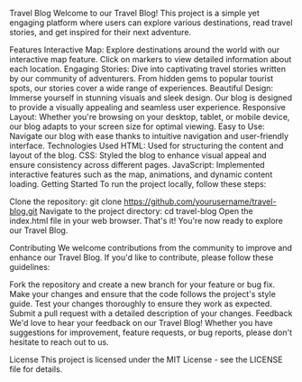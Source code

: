 Travel Blog
Welcome to our Travel Blog! This project is a simple yet engaging platform where users can explore various destinations, read travel stories, and get inspired for their next adventure.

Features
Interactive Map: Explore destinations around the world with our interactive map feature. Click on markers to view detailed information about each location.
Engaging Stories: Dive into captivating travel stories written by our community of adventurers. From hidden gems to popular tourist spots, our stories cover a wide range of experiences.
Beautiful Design: Immerse yourself in stunning visuals and sleek design. Our blog is designed to provide a visually appealing and seamless user experience.
Responsive Layout: Whether you're browsing on your desktop, tablet, or mobile device, our blog adapts to your screen size for optimal viewing.
Easy to Use: Navigate our blog with ease thanks to intuitive navigation and user-friendly interface.
Technologies Used
HTML: Used for structuring the content and layout of the blog.
CSS: Styled the blog to enhance visual appeal and ensure consistency across different pages.
JavaScript: Implemented interactive features such as the map, animations, and dynamic content loading.
Getting Started
To run the project locally, follow these steps:

Clone the repository: git clone https://github.com/yourusername/travel-blog.git
Navigate to the project directory: cd travel-blog
Open the index.html file in your web browser.
That's it! You're now ready to explore our Travel Blog.

Contributing
We welcome contributions from the community to improve and enhance our Travel Blog. If you'd like to contribute, please follow these guidelines:

Fork the repository and create a new branch for your feature or bug fix.
Make your changes and ensure that the code follows the project's style guide.
Test your changes thoroughly to ensure they work as expected.
Submit a pull request with a detailed description of your changes.
Feedback
We'd love to hear your feedback on our Travel Blog! Whether you have suggestions for improvement, feature requests, or bug reports, please don't hesitate to reach out to us.

License
This project is licensed under the MIT License - see the LICENSE file for details.
